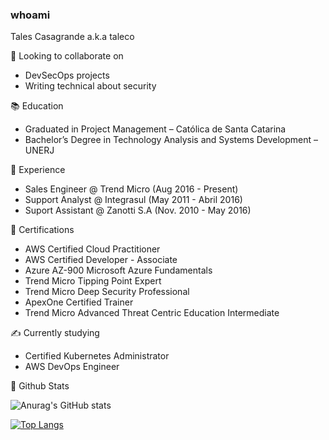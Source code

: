 ### whoami

Tales Casagrande a.k.a taleco

🥽 Looking to collaborate on

* DevSecOps projects
* Writing technical about security

📚 Education

* Graduated in Project Management – Católica de Santa Catarina
* Bachelor’s Degree in Technology Analysis and Systems Development – UNERJ

📌 Experience

* Sales Engineer @ Trend Micro (Aug 2016 - Present)
* Support Analyst @ Integrasul (May 2011 - Abril 2016)
* Suport Assistant @ Zanotti S.A (Nov. 2010 - May 2016)

📃 Certifications

* AWS Certified Cloud Practitioner
* AWS Certified Developer - Associate
* Azure AZ-900 Microsoft Azure Fundamentals
* Trend Micro Tipping Point Expert
* Trend Micro Deep Security Professional
* ApexOne Certified Trainer
* Trend Micro Advanced Threat Centric Education Intermediate

✍️ Currently studying

* Certified Kubernetes Administrator
* AWS DevOps Engineer

🔨 Github Stats

![Anurag's GitHub stats](https://github-readme-stats.vercel.app/api/?username=caf3ina&show_icons=true&title_color=fff&icon_color=79ff97&text_color=9f9f9f&bg_color=151515)

[![Top Langs](https://github-readme-stats.vercel.app/api/top-langs/?username=caf3ina&layout=compact)](https://github.com/anuraghazra/github-readme-stats)
